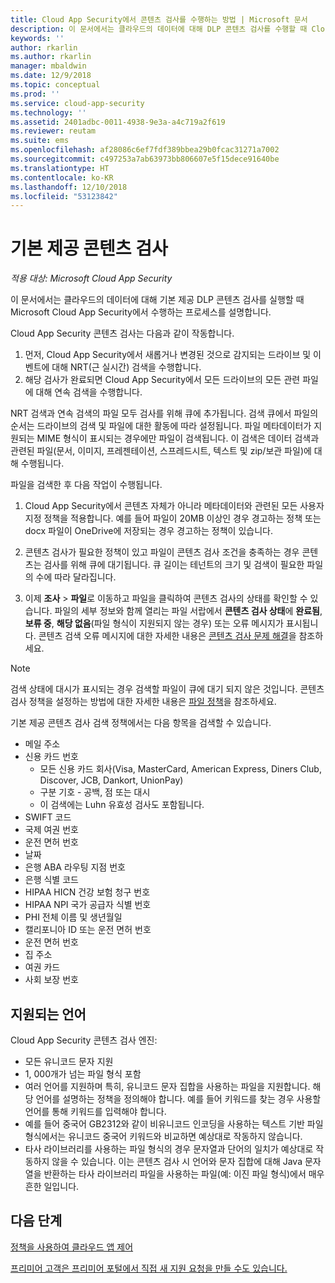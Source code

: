 ```yaml
---
title: Cloud App Security에서 콘텐츠 검사를 수행하는 방법 | Microsoft 문서
description: 이 문서에서는 클라우드의 데이터에 대해 DLP 콘텐츠 검사를 수행할 때 Cloud App Security에서 수행하는 프로세스에 대해 설명합니다.
keywords: ''
author: rkarlin
ms.author: rkarlin
manager: mbaldwin
ms.date: 12/9/2018
ms.topic: conceptual
ms.prod: ''
ms.service: cloud-app-security
ms.technology: ''
ms.assetid: 2401adbc-0011-4938-9e3a-a4c719a2f619
ms.reviewer: reutam
ms.suite: ems
ms.openlocfilehash: af28086c6ef7fdf389bbea29b0fcac31271a7002
ms.sourcegitcommit: c497253a7ab63973bb806607e5f15dece91640be
ms.translationtype: HT
ms.contentlocale: ko-KR
ms.lasthandoff: 12/10/2018
ms.locfileid: "53123842"
---
```

# <a name="built-in-content-inspection"></a>기본 제공 콘텐츠 검사

*적용 대상: Microsoft Cloud App Security*

이 문서에서는 클라우드의 데이터에 대해 기본 제공 DLP 콘텐츠 검사를 실행할 때 Microsoft Cloud App Security에서 수행하는 프로세스를 설명합니다. 


Cloud App Security 콘텐츠 검사는 다음과 같이 작동합니다.
1. 먼저, Cloud App Security에서 새롭거나 변경된 것으로 감지되는 드라이브 및 이벤트에 대해 NRT(근 실시간) 검색을 수행합니다.
2. 해당 검사가 완료되면 Cloud App Security에서 모든 드라이브의 모든 관련 파일에 대해 연속 검색을 수행합니다.  

NRT 검색과 연속 검색의 파일 모두 검사를 위해 큐에 추가됩니다. 검색 큐에서 파일의 순서는 드라이브의 검색 및 파일에 대한 활동에 따라 설정됩니다. 파일 메타데이터가 지원되는 MIME 형식이 표시되는 경우에만 파일이 검색됩니다. 이 검색은 데이터 검색과 관련된 파일(문서, 이미지, 프레젠테이션, 스프레드시트, 텍스트 및 zip/보관 파일)에 대해 수행됩니다.  

파일을 검색한 후 다음 작업이 수행됩니다.

1. Cloud App Security에서 콘텐츠 자체가 아니라 메타데이터와 관련된 모든 사용자 지정 정책을 적용합니다. 예를 들어 파일이 20MB 이상인 경우 경고하는 정책 또는 docx 파일이 OneDrive에 저장되는 경우 경고하는 정책이 있습니다. 

2. 콘텐츠 검사가 필요한 정책이 있고 파일이 콘텐츠 검사 조건을 충족하는 경우 콘텐츠는 검사를 위해 큐에 대기됩니다. 큐 길이는 테넌트의 크기 및 검색이 필요한 파일의 수에 따라 달라집니다. 

3. 이제 **조사** > **파일**로 이동하고 파일을 클릭하여 콘텐츠 검사의 상태를 확인할 수 있습니다. 파일의 세부 정보와 함께 열리는 파일 서랍에서 **콘텐츠 검사 상태**에 **완료됨**, **보류 중**, **해당 없음**(파일 형식이 지원되지 않는 경우) 또는 오류 메시지가 표시됩니다. 콘텐츠 검색 오류 메시지에 대한 자세한 내용은 [콘텐츠 검사 문제 해결](troubleshooting-content-inspection.md)을 참조하세요.

> [!NOTE]
> 검색 상태에 대시가 표시되는 경우 검색할 파일이 큐에 대기 되지 않은 것입니다. 콘텐츠 검사 정책을 설정하는 방법에 대한 자세한 내용은 [파일 정책](data-protection-policies.md)을 참조하세요.

기본 제공 콘텐츠 검사 검색 정책에서는 다음 항목을 검색할 수 있습니다.

- 메일 주소 
- 신용 카드 번호 
  - 모든 신용 카드 회사(Visa, MasterCard, American Express, Diners Club, Discover, JCB, Dankort, UnionPay) 
  - 구분 기호 - 공백, 점 또는 대시
  - 이 검색에는 Luhn 유효성 검사도 포함됩니다.
- SWIFT 코드
- 국제 여권 번호
- 운전 면허 번호
- 날짜
- 은행 ABA 라우팅 지점 번호
- 은행 식별 코드
- HIPAA HICN 건강 보험 청구 번호
- HIPAA NPI 국가 공급자 식별 번호
- PHI 전체 이름 및 생년월일
- 캘리포니아 ID 또는 운전 면허 번호
- 운전 면허 번호
- 집 주소
- 여권 카드
- 사회 보장 번호

## <a name="supported-languages"></a>지원되는 언어

Cloud App Security 콘텐츠 검사 엔진:
-   모든 유니코드 문자 지원
-   1, 000개가 넘는 파일 형식 포함
-   여러 언어를 지원하며 특히, 유니코드 문자 집합을 사용하는 파일을 지원합니다. 해당 언어를 설명하는 정책을 정의해야 합니다. 예를 들어 키워드를 찾는 경우 사용할 언어를 통해 키워드를 입력해야 합니다.
-   예를 들어 중국어 GB2312와 같이 비유니코드 인코딩을 사용하는 텍스트 기반 파일 형식에서는 유니코드 중국어 키워드와 비교하면 예상대로 작동하지 않습니다.
-   타사 라이브러리를 사용하는 파일 형식의 경우 문자열과 단어의 일치가 예상대로 작동하지 않을 수 있습니다. 이는 콘텐츠 검사 시 언어와 문자 집합에 대해 Java 문자열을 반환하는 타사 라이브러리 파일을 사용하는 파일(예: 이진 파일 형식)에서 매우 흔한 일입니다.



## <a name="next-steps"></a>다음 단계
[정책을 사용하여 클라우드 앱 제어](control-cloud-apps-with-policies.md)   

[프리미어 고객은 프리미어 포털에서 직접 새 지원 요청을 만들 수도 있습니다.](https://premier.microsoft.com/)  
  